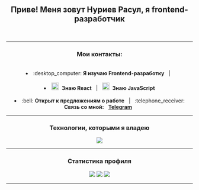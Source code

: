 <div id="header" align="center">
	<h2>Приве! Меня зовут Нуриев Расул, я frontend-разработчик</h2>
  <br>
  <hr>
</div>
<h3 align="center">Мои контакты:</h3>
<br>
<li align="center">
 :desktop_computer: <b>Я изучаю Frontend-разработку</b> &nbsp; | &nbsp; 
</li>
<br>
<li align="center">
 <img src="https://cdn.jsdelivr.net/gh/devicons/devicon/icons/react/react-original.svg" width="20" height="20"/>&nbsp; <b>Знаю React</b> &nbsp; | &nbsp;
 <img src="https://cdn.jsdelivr.net/gh/devicons/devicon/icons/javascript/javascript-original.svg" width="20" height="20"/>&nbsp; <b>Знаю JavaScript</b>
</li>
<br>
<li align="center">
:bell: <b>Открыт к предложениям о работе</b>  &nbsp; | &nbsp;
:telephone_receiver: <b>Связь со мной:</b> &nbsp; <b><a href="https://t.me/tevirphello">Telegram</a></b>  &nbsp
</li>
<hr>
<div id="technologies" align="center" display="inline">
   <h3>Технологии, которыми я владею</h3>    
   <img src="https://skillicons.dev/icons?i=html,css,bootstrap,js,react,redux,sass,express,mongodb,nodejs,figma" />
</div>
<hr>
<h3 align="center">Статистика профиля</h3>
<div id="stat" align="center">
	<img src="https://github-profile-summary-cards.vercel.app/api/cards/profile-details?username=RasulNur&theme=slateorange"/>
	<img src="https://github-profile-summary-cards.vercel.app/api/cards/most-commit-language?username=RasulNur&theme=slateorange"/>
	<img src="https://github-profile-summary-cards.vercel.app/api/cards/stats?username=RasulNur&theme=slateorange"/>
</div>
<hr>






